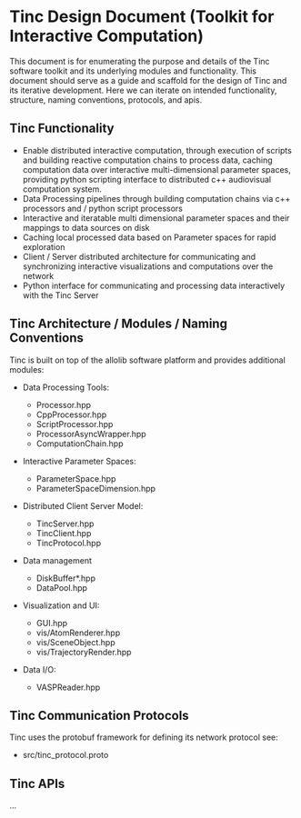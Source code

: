 
# Tinc Design Document (Toolkit for Interactive Computation)

This document is for enumerating the purpose and details of the Tinc software toolkit and its underlying modules and functionality. This document should serve as a guide and scaffold for the design of Tinc and its iterative development. Here we can iterate on intended functionality, structure, naming conventions, protocols, and apis.

## Tinc Functionality 
- Enable distributed interactive computation, through execution of scripts and building reactive computation chains to process data, caching computation data over interactive multi-dimensional parameter spaces, providing python scripting interface to distributed c++ audiovisual computation system.
- Data Processing pipelines through building computation chains via c++ processors and / python script processors
- Interactive and iteratable multi dimensional parameter spaces and their mappings to data sources on disk
- Caching local processed data based on Parameter spaces for rapid exploration
- Client / Server distributed architecture for communicating and synchronizing interactive visualizations and computations over the network
- Python interface for communicating and processing data interactively with the Tinc Server

## Tinc Architecture / Modules / Naming Conventions

Tinc is built on top of the allolib software platform and provides additional modules:

- Data Processing Tools:
  - Processor.hpp
  - CppProcessor.hpp
  - ScriptProcessor.hpp
  - ProcessorAsyncWrapper.hpp
  - ComputationChain.hpp

- Interactive Parameter Spaces:
  - ParameterSpace.hpp
  - ParameterSpaceDimension.hpp

- Distributed Client Server Model:
  - TincServer.hpp
  - TincClient.hpp
  - TincProtocol.hpp
  
- Data management
  - DiskBuffer*.hpp
  - DataPool.hpp

- Visualization and UI:
  - GUI.hpp
  - vis/AtomRenderer.hpp
  - vis/SceneObject.hpp
  - vis/TrajectoryRender.hpp

- Data I/O:
  - VASPReader.hpp


## Tinc Communication Protocols

Tinc uses the protobuf framework for defining its network protocol see:
- src/tinc_protocol.proto


## Tinc APIs

...
